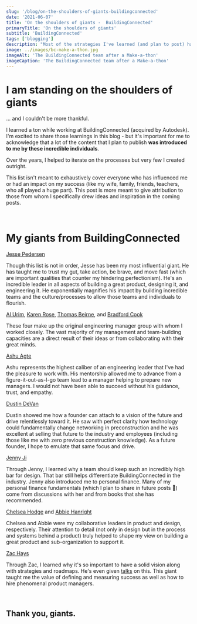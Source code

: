 ```yaml
---
slug: '/blog/on-the-shoulders-of-giants-buildingconnected'
date: '2021-06-07'
title: 'On the shoulders of giants -  BuildingConnected'
primaryTitle: 'On the shoulders of giants'
subtitle: 'BuildingConnected'
tags: ['blogging']
description: "Most of the strategies I've learned (and plan to post) have come from the brilliant minds of these people who I had the pleasure to work with at BuildingConnected."
image: ../images/bc-make-a-thon.jpg
imageAlt: 'The BuildingConnected team after a Make-a-thon'
imageCaption: 'The BuildingConnected team after a Make-a-thon'
---
```


# I am standing on the shoulders of giants

... and I couldn't be more thankful.

I learned a ton while working at BuildingConnected (acquired by Autodesk). I'm excited to share those learnings in this blog - but it's important for me to acknowledge that a lot of the content that I plan to publish **was introduced to me by these incredible individuals**.

Over the years, I helped to iterate on the processes but very few I created outright.

This list isn't meant to exhaustively cover everyone who has influenced me or had an impact on my success (like my wife, family, friends, teachers, who all played a huge part). This post is more meant to give attribution to those from whom I specifically drew ideas and inspiration in the coming posts.

<br/>

# My giants from BuildingConnected

[Jesse Pedersen](https://www.linkedin.com/in/jessepedersen/)

Though this list is not in order, Jesse has been my most influential giant. He has taught me to trust my gut, take action, be brave, and move fast (which are important qualities that counter my hindering perfectionism). He's an incredible leader in all aspects of building a great product, designing it, and engineering it. He exponentially magnifies his impact by building incredible teams and the culture/processes to allow those teams and individuals to flourish.

[Al Urim](https://www.linkedin.com/in/alurim/), [Karen Rose](https://www.linkedin.com/in/karenmrose/), [Thomas Beirne](https://www.linkedin.com/in/beirnet/), and [Bradford Cook](https://www.linkedin.com/in/bradford-cook-516a7511/)

These four make up the original engineering manager group with whom I worked closely. The vast majority of my management and team-building capacities are a direct result of their ideas or from collaborating with their great minds.

[Ashu Agte](https://www.linkedin.com/in/aagte/)

Ashu represents the highest caliber of an engineering leader that I've had the pleasure to work with. His mentorship allowed me to advance from a figure-it-out-as-I-go team lead to a manager helping to prepare new managers. I would not have been able to succeed without his guidance, trust, and empathy.

[Dustin DeVan](https://www.linkedin.com/in/dustindevan/)

Dustin showed me how a founder can attach to a vision of the future and drive relentlessly toward it. He saw with perfect clarity how technology could fundamentally change networking in preconstruction and he was excellent at selling that future to the industry and employees (including those like me with zero previous construction knowledge). As a future founder, I hope to emulate that same focus and drive.

[Jenny Ji](https://www.linkedin.com/in/jennyji/)

Through Jenny, I learned why a team should keep such an incredibly high bar for design. That bar still helps differentiate BuildingConnected in the industry. Jenny also introduced me to personal finance. Many of my personal finance fundamentals (which I plan to share in future posts 🙂) come from discussions with her and from books that she has recommended.

[Chelsea Hodge](https://www.linkedin.com/in/chelseahodge/) and [Abbie Hanright](https://www.linkedin.com/in/abbie-hanright/)

Chelsea and Abbie were my collaborative leaders in product and design, respectively. Their attention to detail (not only in design but in the process and systems behind a product) truly helped to shape my view on building a great product and sub-organization to support it.

[Zac Hays](https://www.linkedin.com/in/zacthepm/)

Through Zac, I learned why it's so important to have a solid vision along with strategies and roadmaps. He's even given [talks](https://zac-hays.com/) on this. This giant taught me the value of defining and measuring success as well as how to hire phenomenal product managers.

<br/>

## Thank you, giants.
